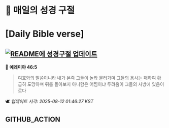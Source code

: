 # 🙏 매일의 성경 구절
# [Daily Bible verse]
## [![README에 성경구절 업데이트](https://github.com/DONGSUKA/first_test/actions/workflows/update-readme-bible.yml/badge.svg)](https://github.com/DONGSUKA/first_test/actions/workflows/update-readme-bible.yml)
<!-- START_BIBLE_VERSE -->
📖 **예레미야 46:5**
> 여호와의 말씀이니라 내가 본즉 그들이 놀라 물러가며 그들의 용사는 패하여 황급히 도망하며 뒤를 돌아보지 아니함은 어찜이냐 두려움이 그들의 사방에 있음이로다

🕊️ _업데이트 시각: 2025-08-12 01:46:27 KST_
  <!-- END_BIBLE_VERSE -->
## GITHUB_ACTION
